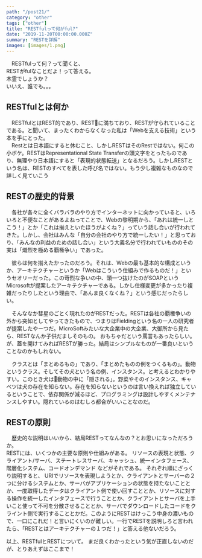 ```yaml
---
path: "/post21/"
category: "other"
tags: ["other"]
title: "RESTfulって何がful?"
date: "2019-11-20T00:00:00.000Z"
summary: "RESTを詳解"
images: [images/1.png]
---
```


　RESTfulって何？って聞くと、  
RESTがfulなことだよ！って答える。  
木霊でしょうか？  
いいえ、誰でも。。。

## RESTfulとは何か

　RESTfulとはREST的であり、RESTに満ちており、RESTが守られていることである。と聞いて、まったくわからなくなった私は「Webを支える技術」という本を手にとった。  
　Restとは日本語にすると休むこと、しかしRESTはそのRestではない。何この小ボケ。RESTはRepresentational State Transferの頭文字をとったものであり、無理やり日本語にすると「表現的状態転送」となるだろう。しかしRESTという名は、RESTのすべてを表した呼び名ではない。もう少し複雑なものなので詳しく見ていこう

## RESTの歴史的背景

　各社が各々に全くバラバラのやり方でインターネットに向かっていると、いろいろと不便なことがあるよねってことで、Webの黎明期から、「あれは統一しとこう！」とか「これは揃えといたほうがよくね？」っていう話し合いが行われてきた。しかし、会社はみんな「自分の会社のやり方で統一したい！」と思っており、「みんなの利益のための話し合い」という大義名分で行われていもののその実は「熾烈を極める覇権争い」であった。

　彼らは何を揃えたかったのだろう。それは、Webの最も基本的な構成というか、アーキテクチャーというか「Webはこういう仕組みで作るものだ！」というセオリーだった。この苛烈な争いの中、頭一つ抜けたのがSOAPというMicrosoftが提案したアーキテクチャーである。しかし仕様変更が多かったり複雑だったりしたという理由で、「あんま良くなくね？」という感じだったらしい。  

　そんななか彗星のごとく現れたのがRESTだった。RESTは各社の覇権争いの外から突如としてやってきたもので、つまりはFieldingという名の一人の研究者が提案したやーつだ。MicroSoftみたいな大企業中の大企業、大御所から見たら、RESTなんか子供だましそのもの。
おもちゃだという罵詈もあったらしい。が、蓋を開けてみればRESTが勝った。結局はシンプルなものが一番良いということなのかもしれない。

　クラスとは「まとめるもの」であり、「まとめたものの例をつくるもの」。動物というクラス。そしてその犬という名の例、インスタンス。と考えるとわかりやすい。このとき犬は動物の中に「隠される」。野菜やそのインスタンス、キャベツは犬の存在を知らない。存在を知らないというのは言い換えれば独立しているということで、依存関係が減るほど、プログラミングは設計しやすくメンテナンスしやすい。隠れているのはむしろ都合がいいことなのだ。  

## RESTの原則

　歴史的な説明はいいから、結局RESTってなんなの？とお思いになっただろうか。  
RESTには、いくつかの主要な原則や仕組みがある。
リソースの表現と状態、クライアント/サーバ、ステートレスサーバ、キャッシュ、統一インタフェース、階層化システム、コードオンデマンド
などがそれである。
それぞれ順にざっくり説明すると、
URIでリソースを表現しようとか、クライアントとサーバーの２つに分けるシステムとか、サーバがアプリケーションの状態を持たないこととか、一度取得したデータはクライアント側で使い回すこととか、リソースに対する操作を統一したインタフェースで行うこととか、クライアントとサーバを上手いこと使って不可を分散させることとか、サーバでダウンロードしたコードをクライント側で実行することとかだ。このようにRESTはけっこう中身の濃いもので、一口にこれだ！と言いにくいのが難しい。一行でRESTを説明しろと言われたら、「RESTとはアーキテクチャーの１つだ！」と答える他ないだろう。

以上、RESTfulとRESTについて。
まだ良くわかったという気が正直しないのだが、とりあえずはここまで！
